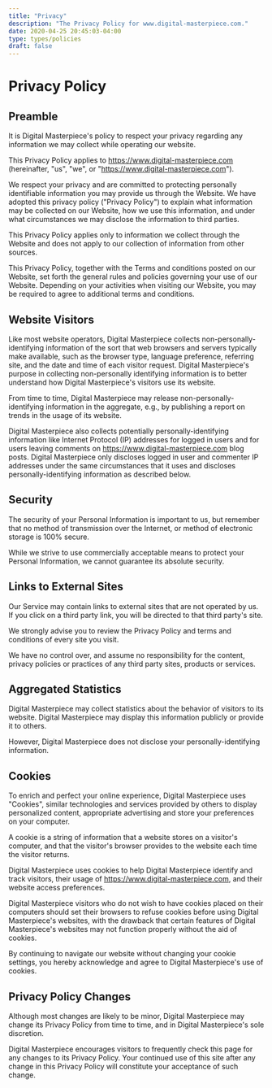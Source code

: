 ```yaml
---
title: "Privacy"
description: "The Privacy Policy for www.digital-masterpiece.com."
date: 2020-04-25 20:45:03-04:00
type: types/policies
draft: false
---
```


# Privacy Policy

## Preamble
It is Digital Masterpiece's policy to respect your privacy regarding any information we may collect while operating our website.

This Privacy Policy applies to https://www.digital-masterpiece.com (hereinafter, "us", "we", or "https://www.digital-masterpiece.com").

We respect your privacy and are committed to protecting personally identifiable information you may provide us through the Website. We have adopted this privacy policy ("Privacy Policy") to explain what information may be collected on our Website, how we use this information, and under what circumstances we may disclose the information to third parties.

This Privacy Policy applies only to information we collect through the Website and does not apply to our collection of information from other sources.

This Privacy Policy, together with the Terms and conditions posted on our Website, set forth the general rules and policies governing your use of our Website. Depending on your activities when visiting our Website, you may be required to agree to additional terms and conditions.

## Website Visitors
Like most website operators, Digital Masterpiece collects non-personally-identifying information of the sort that web browsers and servers typically make available, such as the browser type, language preference, referring site, and the date and time of each visitor request. Digital Masterpiece's purpose in collecting non-personally identifying information is to better understand how Digital Masterpiece's visitors use its website.

From time to time, Digital Masterpiece may release non-personally-identifying information in the aggregate, e.g., by publishing a report on trends in the usage of its website.

Digital Masterpiece also collects potentially personally-identifying information like Internet Protocol (IP) addresses for logged in users and for users leaving comments on https://www.digital-masterpiece.com blog posts. Digital Masterpiece only discloses logged in user and commenter IP addresses under the same circumstances that it uses and discloses personally-identifying information as described below.

## Security
The security of your Personal Information is important to us, but remember that no method of transmission over the Internet, or method of electronic storage is 100% secure.

While we strive to use commercially acceptable means to protect your Personal Information, we cannot guarantee its absolute security.

## Links to External Sites
Our Service may contain links to external sites that are not operated by us. If you click on a third party link, you will be directed to that third party's site.

We strongly advise you to review the Privacy Policy and terms and conditions of every site you visit.

We have no control over, and assume no responsibility for the content, privacy policies or practices of any third party sites, products or services.

## Aggregated Statistics
Digital Masterpiece may collect statistics about the behavior of visitors to its website. Digital Masterpiece may display this information publicly or provide it to others.

However, Digital Masterpiece does not disclose your personally-identifying information.

## Cookies
To enrich and perfect your online experience, Digital Masterpiece uses "Cookies", similar technologies and services provided by others to display personalized content, appropriate advertising and store your preferences on your computer.

A cookie is a string of information that a website stores on a visitor's computer, and that the visitor's browser provides to the website each time the visitor returns.

Digital Masterpiece uses cookies to help Digital Masterpiece identify and track visitors, their usage of https://www.digital-masterpiece.com, and their website access preferences.

Digital Masterpiece visitors who do not wish to have cookies placed on their computers should set their browsers to refuse cookies before using Digital Masterpiece's websites, with the drawback that certain features of Digital Masterpiece's websites may not function properly without the aid of cookies.

By continuing to navigate our website without changing your cookie settings, you hereby acknowledge and agree to Digital Masterpiece's use of cookies.

## Privacy Policy Changes
Although most changes are likely to be minor, Digital Masterpiece may change its Privacy Policy from time to time, and in Digital Masterpiece's sole discretion.

Digital Masterpiece encourages visitors to frequently check this page for any changes to its Privacy Policy. Your continued use of this site after any change in this Privacy Policy will constitute your acceptance of such change.